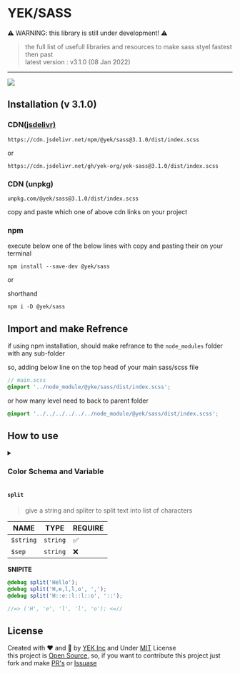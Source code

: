 # YEK/SASS

⚠️ WARNING: this library is still under development! ⚠️

> the full list of usefull libraries and resources to make sass styel fastest then past\
> latest version : v3.1.0 (08 Jan 2022)

----

[![](https://data.jsdelivr.com/v1/package/npm/@yek/sass/badge)](https://www.jsdelivr.com/package/npm/@yek/sass)

## Installation (v 3.1.0)

<h3>CDN<a href="https://www.jsdelivr.com/package/npm/@yek/sass">(jsdelivr)</a></h3>

``` https
https://cdn.jsdelivr.net/npm/@yek/sass@3.1.0/dist/index.scss
```

or

``` https
https://cdn.jsdelivr.net/gh/yek-org/yek-sass@3.1.0/dist/index.scss
```

### CDN (unpkg)

``` https
unpkg.com/@yek/sass@3.1.0/dist/index.scss
```

<p>copy and paste which one of above cdn links on your project</p>

### npm

<p>execute below one of the below lines with copy and pasting their on your terminal</p>

``` shell
npm install --save-dev @yek/sass
```

or

shorthand

``` shell
npm i -D @yek/sass
```

## Import and make Refrence

if using npm installation, should make refrance to the `node_modules` folder
with any sub-folder

so, adding below line on the top head of your main sass/scss file

``` scss
// main.scss 
@import '../node_module/@yke/sass/dist/index.scss';
```

or how many level need to back to parent folder

``` scss
@import '../../../../../../node_module/@yek/sass/dist/index.scss';
```

## How to use

<details>
  <summary id="color-schema"><h3>Color Schema and Variable</h3></summary>
  
  <p>
    in this library we use variable color schema. so, that meant in yek-scss functions and mixins available to making this task easy.
  </p>

  <h4>Create Color Schema (Sass Variable system)</h4>
  <blockquote>this feature under wirtten and not tested</blockquote>

  <p>in this case we syncing sass variable with css variable (custom property) and this featuer just availbe to using native color function who can use with css variables<br />

  to working scss variable, should assigning before `clear-root` and `set-root` mixins
  </p>

  <details>
  <summary>Varialbe Table</summary>

  <table>
  <thead>
  <tr><th>SASS Syntax</th><th>CSS Syntax</th></tr>
  </thead>
  <tbody>
<tr>
<td>

``` scss
$color-primary
```

</td>
<td>

``` css
--color-primary
```

</td>
</tr>
<tr>
<td>

``` scss
$color-secondary
```

</td>
<td>

``` css
--color-secondary
```

</td>
</tr>
<tr>
<td>

``` scss
$color-white
```

</td>
<td>

``` css
--color-white
```

</td>
</tr>
<tr>
<td>  

``` scss
$color-black
```

</td>
<td>

``` css
--color-black
```

</td>
</tr>
<tr>
<td>

``` scss
$color-gray
```

</td>
<td>

``` css
--color-gray
```

</td>
</tr>
<tr>
<td>

``` scss
$color-light-gray
```

</td>
<td>

``` css
--color-light-gray
```

</td>
</tr>
<tr>
<td>

``` scss
$font-family
```

</td>
<td>

``` css
--font-family
```

</td>
</tr>
<tr>
<td colspan="2">if you have any variable should be in pre-built variable as schema, you can forking on github and making PR's or Issues on <a href="https://github.com/yek-org/yek-sass">@yek/sass</a> repo
</tr>
</tbody>
</table>

  </details>

  <p> Now, We using <code>clear-root</code> mixin to reset and normilize the defautl css styles and then using <code>set-root</code> mixin to setup and assign custom css variable as root level on <code>:root</code> selector</p>

  <details>
    <summary>Code Syntax</summary>


  <strong>Sass Syntax</strong>

  ```scss
  // custom or schema scss variable in here...
  @include clear-root();

  // if we have custom css variable, we setting it with set-root mixin in here
  @include set-root((
    custom-variable: 'custom-name',
    // and so on
  ));
  ```

  <strong>Css Syntax</strong>

  ```css
  :root {
    --color-primary: #1a2556;
    --color-secondary: #a5b3d4;
    --color-gray: #dde6f3;
    --color-light-gray: #f3f6fb;
    --color-white: white;
    --color-black: #3e3743;
    --font-family: Roboto, Montserrat, sans-serif;
  }
  ```

  </details>

  <p> And, for using on the your stylesheet, your code should be like some thing on the below
  </p>

  <details>
    <summary>Code Syntax</summary>

  <strong>Sass Syntax</strong>

  ```scss
  .selector{
    // sass native variable
    background-color: $color-primary;

    // css native variable
    background-color: var(--color-primary);

    // varialbe function
    background-color: val(color-primary);

    // color function
    background-color: color(primary);
  }
  ```

  <strong>Css Syntax</strong>

  ```css
  .selector{
    /* sass native variable */
    background-color: #1a2556;

    /* css native variable */
    background-color: var(--color-primary);

    /* varialbe function */
    background-color: var(--color-primary);

    /* color function */
    background-color: var(--color-primary);
  }
  ```

  </details>

  <code>val</code> function as native css <code>var</code> function and <code>color</code> function is function to giving any variable using <code>--color-</code> prefixes.

  so, to assigning new css variable and setting value on it or re-assign or changing current value of the any variable, we can use <code>set-var</code> mixin to making it easy.

  <details>
  <summary>Code Syntax</summary>

  <strong>Sass Syntax</strong>

  ```scss
  @include set-root(( custom-variable : 'custom-value' ));

  .selector::after {
    @include set-var(custom-variable, 'new-value');

    content: val(custom-variable);
  }
  ```

  <strong>Css Syntax</strong>

  ```css
  :root {
    /* another css root variable */
    --custom-variable: 'custom-variable';
  }

  .selector::after {
    --custom-variable: 'new-value';

    content: var(--custom-variable); /* replaced by 'new-value' */
  }
  ```

  </details>
  
  </details>

#### `split`

> give a string and spliter to split text into list of characters

| NAME      | TYPE     | REQUIRE |
| --------- | -------- | ------- |
| `$string` | `string` | ✅      |
| `$sep`    | `string` | ❌      |

**SNIPITE**

```scss
@debug split('Hello');
@debug split('H,e,l,l,o', ',');
@debug split('H::e::l::l::o', '::');

//=> ('H', 'e', 'l', 'l', 'o'); <=//
```



## License

Created with :heart: and :brain: by <a href="https://github.com/yek-org">YEK Inc</a> and Under [MIT](@mit) License <br />
this project is [Open Source](@open-source), so, if you want to contribute this project just fork and make [PR's]() or [Issuase]()

